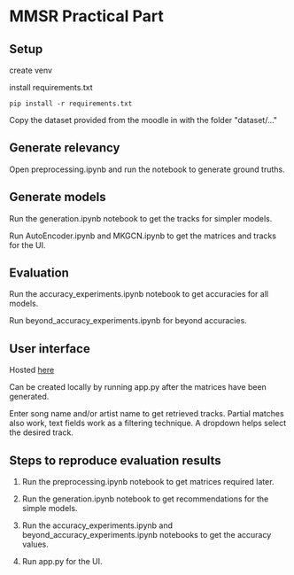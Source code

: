# MMSR Practical Part

## Setup

create venv

install requirements.txt

```shell
pip install -r requirements.txt
```

Copy the dataset provided from the moodle in with the folder "dataset/..."

## Generate relevancy

Open preprocessing.ipynb and run the notebook to generate ground truths.

## Generate models

Run the generation.ipynb notebook to get the tracks for simpler models.

Run AutoEncoder.ipynb and MKGCN.ipynb to get the matrices and tracks for the UI.

## Evaluation

Run the accuracy_experiments.ipynb notebook to get accuracies for all models.

Run beyond_accuracy_experiments.ipynb for beyond accuracies.

## User interface

Hosted [here](https://huggingface.co/spaces/Abhi0531/MMSR-3)

Can be created locally by running app.py after the matrices have been generated. 

Enter song name and/or artist name to get retrieved tracks. Partial matches also work, text fields work as a filtering technique. A dropdown helps select the desired track. 

## Steps to reproduce evaluation results

1. Run the preprocessing.ipynb notebook to get matrices required later.

2. Run the generation.ipynb notebook to get recommendations for the simple models.

3. Run the accuracy_experiments.ipynb and beyond_accuracy_experiments.ipynb notebooks to get the accuracy values.

4. Run app.py for the UI.
